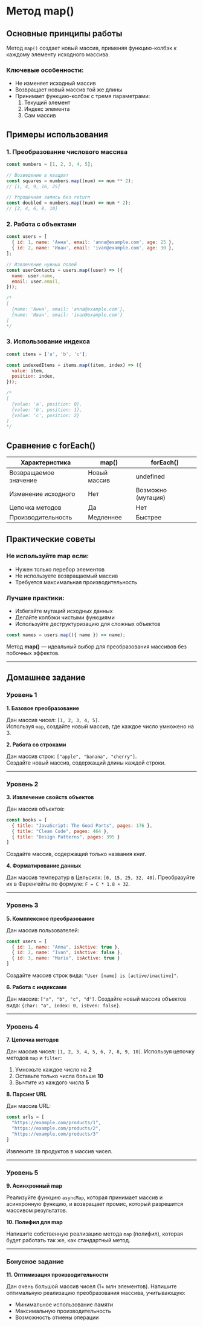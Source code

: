 # Метод map()

## Основные принципы работы

Метод `map()` создает новый массив, применяя функцию-колбэк к каждому элементу исходного массива.

### Ключевые особенности:

- Не изменяет исходный массив
- Возвращает новый массив той же длины
- Принимает функцию-колбэк с тремя параметрами:
  1. Текущий элемент
  2. Индекс элемента
  3. Сам массив

## Примеры использования

### 1. Преобразование числового массива

```javascript
const numbers = [1, 2, 3, 4, 5];

// Возведение в квадрат
const squares = numbers.map((num) => num ** 2);
// [1, 4, 9, 16, 25]

// Упрощенная запись без return
const doubled = numbers.map((num) => num * 2);
// [2, 4, 6, 8, 10]
```

### 2. Работа с объектами

```javascript
const users = [
  { id: 1, name: 'Анна', email: 'anna@example.com', age: 25 },
  { id: 2, name: 'Иван', email: 'ivan@example.com', age: 30 },
];

// Извлечение нужных полей
const userContacts = users.map((user) => ({
  name: user.name,
  email: user.email,
}));

/*
[
  {name: 'Анна', email: 'anna@example.com'},
  {name: 'Иван', email: 'ivan@example.com'}
]
*/
```

### 3. Использование индекса

```javascript
const items = ['a', 'b', 'c'];

const indexedItems = items.map((item, index) => ({
  value: item,
  position: index,
}));

/*
[
  {value: 'a', position: 0},
  {value: 'b', position: 1},
  {value: 'c', position: 2}
]
*/
```

## Сравнение с forEach()

| Характеристика        | map()        | forEach()          |
| --------------------- | ------------ | ------------------ |
| Возвращаемое значение | Новый массив | undefined          |
| Изменение исходного   | Нет          | Возможно (мутация) |
| Цепочка методов       | Да           | Нет                |
| Производительность    | Медленнее    | Быстрее            |

## Практические советы

### Не используйте map если:

- Нужен только перебор элементов
- Не используете возвращаемый массив
- Требуется максимальная производительность

### Лучшие практики:

- Избегайте мутаций исходных данных
- Делайте колбэки чистыми функциями
- Используйте деструктуризацию для сложных объектов

```javascript
const names = users.map(({ name }) => name);
```

Метод **map()** — идеальный выбор для преобразования массивов без побочных эффектов.

----

## Домашнее задание

### Уровень 1
**1. Базовое преобразование**

Дан массив чисел: `[1, 2, 3, 4, 5]`.  
Используя `map`, создайте новый массив, где каждое число умножено на 3.

**2. Работа со строками**

Дан массив строк: `["apple", "banana", "cherry"]`.  
Создайте новый массив, содержащий длины каждой строки.

----

### Уровень 2
**3. Извлечение свойств объектов**

Дан массив объектов:
```javascript
const books = [
  { title: "JavaScript: The Good Parts", pages: 176 },
  { title: "Clean Code", pages: 464 },
  { title: "Design Patterns", pages: 395 }
]
```
Создайте массив, содержащий только названия книг.

**4. Форматирование данных**

Дан массив температур в Цельсиях: `[0, 15, 25, 32, 40]`.
Преобразуйте их в Фаренгейты по формуле: `F = C * 1.8 + 32`.

----

### Уровень 3
**5. Комплексное преобразование**

Дан массив пользователей:

```javascript
const users = [
  { id: 1, name: "Anna", isActive: true },
  { id: 2, name: "Ivan", isActive: false },
  { id: 3, name: "Maria", isActive: true }
]
```
Создайте массив строк вида: `"User [name] is [active/inactive]"`.

**6. Работа с индексами**

Дан массив: `["a", "b", "c", "d"]`.
Создайте новый массив объектов вида: `{char: "a", index: 0, isEven: false}`.

----

### Уровень 4
**7. Цепочка методов**

Дан массив чисел: `[1, 2, 3, 4, 5, 6, 7, 8, 9, 10]`.
Используя цепочку методов `map` и `filter`:

1. Умножьте каждое число на **2**
2. Оставьте только числа больше **10**
3.  Вычтите из каждого числа **5**

**8. Парсинг URL**

Дан массив URL:

```javascript
const urls = [
  "https://example.com/products/1",
  "https://example.com/products/2",
  "https://example.com/products/3"
]
```
Извлеките `ID` продуктов в массив чисел.

----

### Уровень 5
**9. Асинхронный map**

Реализуйте функцию `asyncMap`, которая принимает массив и асинхронную функцию, и возвращает промис, который разрешится массивом результатов.

**10. Полифил для map**

Напишите собственную реализацию метода `map` (полифил), которая будет работать так же, как стандартный метод.

----

### Бонусное задание
**11. Оптимизация производительности**

Дан очень большой массив чисел (1+ млн элементов).
Напишите оптимальную реализацию преобразования массива, учитывающую:

- Минимальное использование памяти
- Максимальную производительность
- Возможность отмены операции

